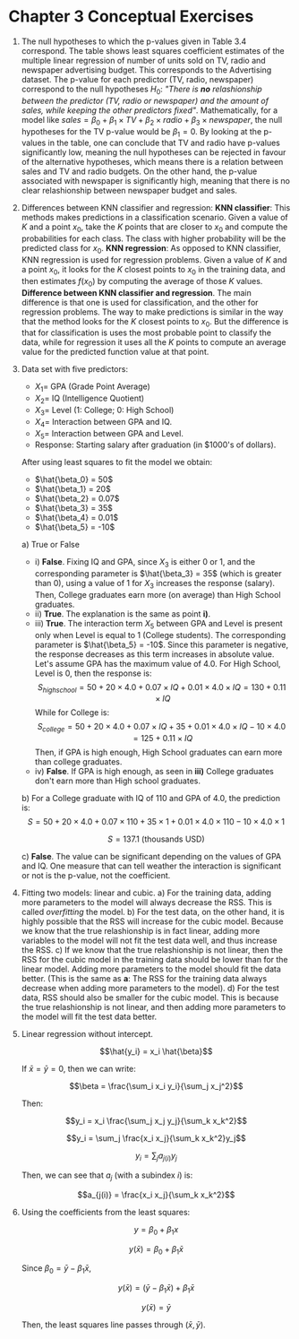 # Chapter 3 Conceptual Exercises

1. The null hypotheses to which the p-values given in Table 3.4 correspond. The table shows least squares coefficient estimates of the multiple linear regression of number of units sold on TV, radio and newspaper advertising budget. This corresponds to the Advertising dataset.
   The p-value for each predictor (TV, radio, newspaper) correspond to the null hypotheses $H_0$: *"There is **no** relashionship between the predictor (TV, radio or newspaper) and the amount of sales, while keeping the other predictors fixed"*.
   Mathematically, for a model like $sales=\beta_0+\beta_1\times TV+\beta_2\times radio + \beta_3\times newspaper$, the null hypotheses for the TV p-value would be $\beta_1 = 0$.
   By looking at the p-values in the table, one can conclude that TV and radio have p-values significantly low, meaning the null hypotheses can be rejected in favour of the alternative hypotheses, which means there is a relation between sales and TV and radio budgets.
   On the other hand, the p-value associated with newspaper is significantly high, meaning that there is no clear relashionship between newspaper budget and sales.

2. Differences between KNN classifier and regression:
   **KNN classifier**: This methods makes predictions in a classification scenario. Given a value of $K$ and a point $x_0$, take the $K$ points that are closer to $x_0$ and compute the probabilities for each class. The class with higher probability will be the predicted class for $x_0$.
   **KNN regression**: As opposed to KNN classifier, KNN regression is used for regression problems. Given a value of $K$ and a point $x_0$, it looks for the $K$ closest points to $x_0$ in the training data, and then estimates $f(x_0)$ by computing the average of those $K$ values.
   **Difference between KNN classifier and regression**. The main difference is that one is used for classification, and the other for regression problems. The way to make predictions is similar in the way that the method looks for the $K$ closest points to $x_0$. But the difference is that for classification is uses the most probable point to classify the data, while for regression it uses all the $K$ points to compute an average value for the predicted function value at that point.

3. Data set with five predictors:
   * $X_1 =$ GPA (Grade Point Average)
   * $X_2 =$ IQ (Intelligence Quotient)
   * $X_3 =$ Level (1: College; 0: High School)
   * $X_4 =$ Interaction between GPA and IQ.
   * $X_5 =$ Interaction between GPA and Level.
   * Response: Starting salary after graduation (in $1000's of dollars).

   After using least squares to fit the model we obtain:
   * $\hat{\beta_0} = 50$
   * $\hat{\beta_1} = 20$
   * $\hat{\beta_2} = 0.07$
   * $\hat{\beta_3} = 35$
   * $\hat{\beta_4} = 0.01$
   * $\hat{\beta_5} = -10$

   a) True or False
      * i) **False**. Fixing IQ and GPA, since $X_3$ is either 0 or 1, and the corresponding parameter is $\hat{\beta_3} = 35$ (which is greater than 0), using a value of 1 for $X_3$ increases the response (salary). Then, College graduates earn more (on average) than High School graduates.
      * ii) **True**. The explanation is the same as point **i)**.
      * iii) **True**. The interaction term $X_5$ between GPA and Level is present only when Level is equal to 1 (College students). The corresponding parameter is $\hat{\beta_5} = -10$. Since this parameter is negative, the response decreases as this term increases in absolute value. Let's assume GPA has the maximum value of 4.0. For High School, Level is 0, then the response is:
      $$S_{highschool} = 50+20\times 4.0+0.07\times IQ+0.01\times 4.0\times IQ = 130 + 0.11\times IQ$$
      While for College is:
      $$S_{college} = 50+20\times 4.0+0.07\times IQ+35+0.01\times 4.0\times IQ-10\times 4.0 = 125 + 0.11\times IQ$$
      Then, if GPA is high enough, High School graduates can earn more than college graduates.
      * iv) **False**. If GPA is high enough, as seen in **iii)** College graduates don't earn more than High school graduates.

   b) For a College graduate with IQ of 110 and GPA of 4.0, the prediction is:
   $$S = 50 + 20\times 4.0 + 0.07\times 110 + 35\times 1 + 0.01\times 4.0\times 110 - 10\times 4.0\times 1$$

   $$S = 137.1 \text{ (thousands USD)}$$

   c) **False**. The value can be significant depending on the values of GPA and IQ. One measure that can tell weather the interaction is significant or not is the p-value, not the coefficient.

4. Fitting two models: linear and cubic.
   a) For the training data, adding more parameters to the model will always decrease the RSS. This is called *overfitting* the model.
   b) For the test data, on the other hand, it is highly possible that the RSS will increase for the cubic model. Because we know that the true relashionship is in fact linear, adding more variables to the model will not fit the test data well, and thus increase the RSS.
   c) If we know that the true relashionship is not linear, then the RSS for the cubic model in the training data should be lower than for the linear model. Adding more parameters to the model should fit the data better. (This is the same as **a**: The RSS for the training data always decrease when adding more parameters to the model).
   d) For the test data, RSS should also be smaller for the cubic model. This is because the true relashionship is not linear, and then adding more parameters to the model will fit the test data better.

5. Linear regression without intercept.

   $$\hat{y_i} = x_i \hat{\beta}$$

   If $\bar{x}=\bar{y}=0$, then we can write:

   $$\beta = \frac{\sum_i x_i y_i}{\sum_j x_j^2}$$

   Then:

   $$y_i = x_i \frac{\sum_j x_j y_j}{\sum_k x_k^2}$$

   $$y_i = \sum_j \frac{x_i x_j}{\sum_k x_k^2}y_j$$

   $$y_i = \sum_j a_{j(i)} y_j$$

   Then, we can see that $a_j$ (with a subindex $i$) is:

   $$a_{j(i)} = \frac{x_i x_j}{\sum_k x_k^2}$$

6. Using the coefficients from the least squares:

   $$y = \beta_0 + \beta_1 x$$

   $$y(\bar{x}) = \beta_0 + \beta_1 \bar{x}$$

   Since $\beta_0 = \bar{y} - \beta_1\bar{x}$,

   $$y(\bar{x}) = (\bar{y} - \beta_1 \bar{x}) + \beta_1 \bar{x}$$

   $$y(\bar{x}) = \bar{y}$$

   Then, the least squares line passes through $(\bar{x}, \bar{y}).$